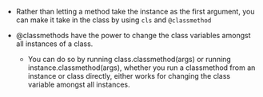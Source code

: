 - Rather than letting a method take the instance as the first argument, you can make it take in the class by using `cls` and `@classmethod`

- @classmethods have the power to change the class variables amongst all instances of a class.
    - You can do so by running class.classmethod(args) or running instance.classmethod(args), whether you run a classmethod from an instance or class directly, either works for changing the class variable amongst all instances.